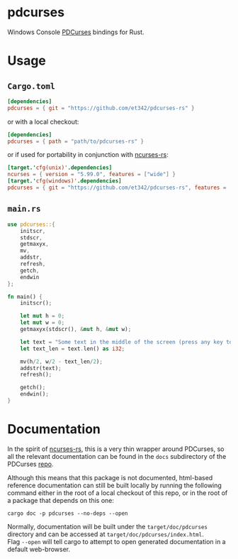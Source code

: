 # pdcurses
Windows Console [PDCurses] bindings for Rust.

# Usage

## `Cargo.toml`

```toml
[dependencies]
pdcurses = { git = "https://github.com/et342/pdcurses-rs" }
```

or with a local checkout:

```toml
[dependencies]
pdcurses = { path = "path/to/pdcurses-rs" }
```

or if used for portability in conjunction with [ncurses-rs]:

```toml
[target.'cfg(unix)'.dependencies]
ncurses = { version = "5.99.0", features = ["wide"] }
[target.'cfg(windows)'.dependencies]
pdcurses = { git = "https://github.com/et342/pdcurses-rs", features = ["ncurses_compat"] }
```

## `main.rs`

```rust
use pdcurses::{
    initscr,
    stdscr,
    getmaxyx,
    mv,
    addstr,
    refresh,
    getch,
    endwin
};

fn main() {
    initscr();

    let mut h = 0;
    let mut w = 0;
    getmaxyx(stdscr(), &mut h, &mut w);

    let text = "Some text in the middle of the screen (press any key to exit)";
    let text_len = text.len() as i32;

    mv(h/2, w/2 - text_len/2);
    addstr(text);
    refresh();

    getch();
    endwin();
}
```

# Documentation

In the spirit of [ncurses-rs], this is a very thin wrapper around PDCurses, so all the relevant documentation can be found in the `docs` subdirectory of the PDCurses [repo][PDCurses].

Although this means that this package is not documented, html-based reference documentation can still be built locally by running the following command either in the root of a local checkout of this repo, or in the root of a package that depends on this one:

```
cargo doc -p pdcurses --no-deps --open
```

Normally, documentation will be built under the `target/doc/pdcurses` directory and can be accessed at `target/doc/pdcurses/index.html`. <br>
Flag `--open` will tell cargo to attempt to open generated documentation in a default web-browser.


[ncurses-rs]: https://github.com/jeaye/ncurses-rs
[PDCurses]: https://github.com/wmcbrine/PDCurses
